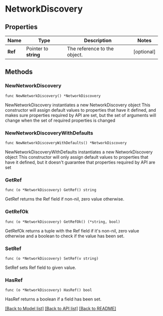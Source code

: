 # NetworkDiscovery

## Properties

Name | Type | Description | Notes
------------ | ------------- | ------------- | -------------
**Ref** | Pointer to **string** | The reference to the object. | [optional] 

## Methods

### NewNetworkDiscovery

`func NewNetworkDiscovery() *NetworkDiscovery`

NewNetworkDiscovery instantiates a new NetworkDiscovery object
This constructor will assign default values to properties that have it defined,
and makes sure properties required by API are set, but the set of arguments
will change when the set of required properties is changed

### NewNetworkDiscoveryWithDefaults

`func NewNetworkDiscoveryWithDefaults() *NetworkDiscovery`

NewNetworkDiscoveryWithDefaults instantiates a new NetworkDiscovery object
This constructor will only assign default values to properties that have it defined,
but it doesn't guarantee that properties required by API are set

### GetRef

`func (o *NetworkDiscovery) GetRef() string`

GetRef returns the Ref field if non-nil, zero value otherwise.

### GetRefOk

`func (o *NetworkDiscovery) GetRefOk() (*string, bool)`

GetRefOk returns a tuple with the Ref field if it's non-nil, zero value otherwise
and a boolean to check if the value has been set.

### SetRef

`func (o *NetworkDiscovery) SetRef(v string)`

SetRef sets Ref field to given value.

### HasRef

`func (o *NetworkDiscovery) HasRef() bool`

HasRef returns a boolean if a field has been set.


[[Back to Model list]](../README.md#documentation-for-models) [[Back to API list]](../README.md#documentation-for-api-endpoints) [[Back to README]](../README.md)


